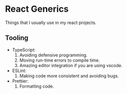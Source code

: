 # React Generics

Things that I usually use in my react projects.

## Tooling

- TypeScript:
  1. Avoiding defensive programming.
  2. Moving run-time errors to compile time.
  3. Amazing editor integration if you are using vscode.
- ESLint:
  1. Making code more consistent and avoiding bugs.
- Prettier:
  1. Formatting code.
